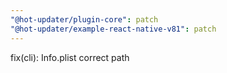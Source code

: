 ```yaml
---
"@hot-updater/plugin-core": patch
"@hot-updater/example-react-native-v81": patch
---
```


fix(cli): Info.plist correct path
